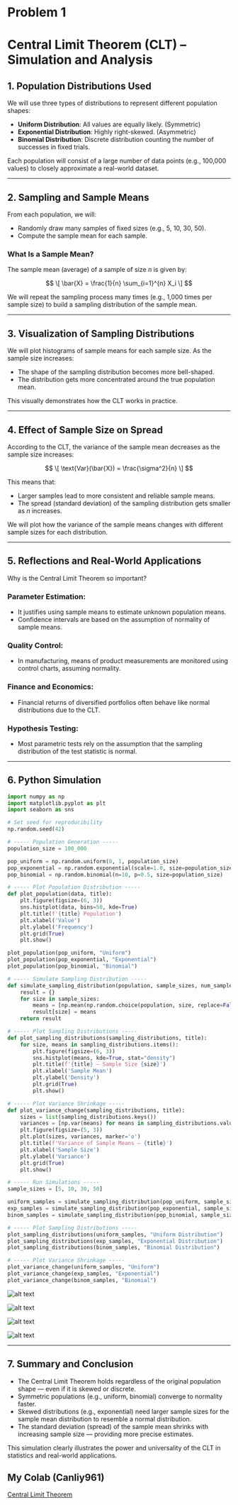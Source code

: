 # Problem 1
# Central Limit Theorem (CLT) – Simulation and Analysis

## 1. Population Distributions Used

We will use three types of distributions to represent different population shapes:

- **Uniform Distribution**: All values are equally likely. (Symmetric)
- **Exponential Distribution**: Highly right-skewed. (Asymmetric)
- **Binomial Distribution**: Discrete distribution counting the number of successes in fixed trials.

Each population will consist of a large number of data points (e.g., 100,000 values) to closely approximate a real-world dataset.

---

## 2. Sampling and Sample Means

From each population, we will:

- Randomly draw many samples of fixed sizes (e.g., 5, 10, 30, 50).
- Compute the sample mean for each sample.

### What Is a Sample Mean?

The sample mean (average) of a sample of size $n$ is given by:

$$
\[
\bar{X} = \frac{1}{n} \sum_{i=1}^{n} X_i
\]
$$

We will repeat the sampling process many times (e.g., 1,000 times per sample size) to build a sampling distribution of the sample mean.

---

## 3. Visualization of Sampling Distributions

We will plot histograms of sample means for each sample size. As the sample size increases:

- The shape of the sampling distribution becomes more bell-shaped.
- The distribution gets more concentrated around the true population mean.

This visually demonstrates how the CLT works in practice.

---

## 4. Effect of Sample Size on Spread

According to the CLT, the variance of the sample mean decreases as the sample size increases:

$$
\[
\text{Var}(\bar{X}) = \frac{\sigma^2}{n}
\]
$$

This means that:

- Larger samples lead to more consistent and reliable sample means.
- The spread (standard deviation) of the sampling distribution gets smaller as $n$ increases.

We will plot how the variance of the sample means changes with different sample sizes for each distribution.

---

## 5. Reflections and Real-World Applications

Why is the Central Limit Theorem so important?

### Parameter Estimation:
- It justifies using sample means to estimate unknown population means.
- Confidence intervals are based on the assumption of normality of sample means.

### Quality Control:
- In manufacturing, means of product measurements are monitored using control charts, assuming normality.

### Finance and Economics:
- Financial returns of diversified portfolios often behave like normal distributions due to the CLT.

### Hypothesis Testing:
- Most parametric tests rely on the assumption that the sampling distribution of the test statistic is normal.

---

## 6. Python Simulation
```python
import numpy as np
import matplotlib.pyplot as plt
import seaborn as sns

# Set seed for reproducibility
np.random.seed(42)

# ----- Population Generation -----
population_size = 100_000

pop_uniform = np.random.uniform(0, 1, population_size)
pop_exponential = np.random.exponential(scale=1.0, size=population_size)
pop_binomial = np.random.binomial(n=10, p=0.5, size=population_size)

# ----- Plot Population Distribution -----
def plot_population(data, title):
    plt.figure(figsize=(6, 3))
    sns.histplot(data, bins=50, kde=True)
    plt.title(f'{title} Population')
    plt.xlabel('Value')
    plt.ylabel('Frequency')
    plt.grid(True)
    plt.show()

plot_population(pop_uniform, "Uniform")
plot_population(pop_exponential, "Exponential")
plot_population(pop_binomial, "Binomial")

# ----- Simulate Sampling Distribution -----
def simulate_sampling_distribution(population, sample_sizes, num_samples=1000):
    result = {}
    for size in sample_sizes:
        means = [np.mean(np.random.choice(population, size, replace=False)) for _ in range(num_samples)]
        result[size] = means
    return result

# ----- Plot Sampling Distributions -----
def plot_sampling_distributions(sampling_distributions, title):
    for size, means in sampling_distributions.items():
        plt.figure(figsize=(6, 3))
        sns.histplot(means, kde=True, stat="density")
        plt.title(f'{title} – Sample Size {size}')
        plt.xlabel('Sample Mean')
        plt.ylabel('Density')
        plt.grid(True)
        plt.show()

# ----- Plot Variance Shrinkage -----
def plot_variance_change(sampling_distributions, title):
    sizes = list(sampling_distributions.keys())
    variances = [np.var(means) for means in sampling_distributions.values()]
    plt.figure(figsize=(5, 3))
    plt.plot(sizes, variances, marker='o')
    plt.title(f'Variance of Sample Means – {title}')
    plt.xlabel('Sample Size')
    plt.ylabel('Variance')
    plt.grid(True)
    plt.show()

# ----- Run Simulations -----
sample_sizes = [5, 10, 30, 50]

uniform_samples = simulate_sampling_distribution(pop_uniform, sample_sizes)
exp_samples = simulate_sampling_distribution(pop_exponential, sample_sizes)
binom_samples = simulate_sampling_distribution(pop_binomial, sample_sizes)

# ----- Plot Sampling Distributions -----
plot_sampling_distributions(uniform_samples, "Uniform Distribution")
plot_sampling_distributions(exp_samples, "Exponential Distribution")
plot_sampling_distributions(binom_samples, "Binomial Distribution")

# ----- Plot Variance Shrinkage -----
plot_variance_change(uniform_samples, "Uniform")
plot_variance_change(exp_samples, "Exponential")
plot_variance_change(binom_samples, "Binomial")
```

![alt text](image.png)

![alt text](image-1.png)

![alt text](image-2.png)

![alt text](image-3.png)

---

## 7. Summary and Conclusion

- The Central Limit Theorem holds regardless of the original population shape — even if it is skewed or discrete.
- Symmetric populations (e.g., uniform, binomial) converge to normality faster.
- Skewed distributions (e.g., exponential) need larger sample sizes for the sample mean distribution to resemble a normal distribution.
- The standard deviation (spread) of the sample mean shrinks with increasing sample size — providing more precise estimates.

This simulation clearly illustrates the power and universality of the CLT in statistics and real-world applications.

## My Colab (Canliy961)

[Central Limit Theorem](https://colab.research.google.com/drive/1nzsN068K2O3LknP49-9yFWLcKTaFEfxa#scrollTo=kuSICUk8ZrGM)
